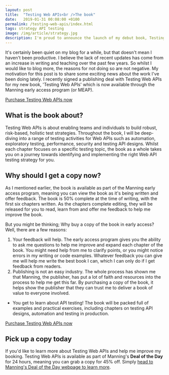 ```yaml
---
layout: post
title:  "Testing Web APIs<br />The book"
date:   2019-01-31 00:08:00 +0100
permalink: /testing-web-apis/index.html
tags: strategy API testing
image: /img/article/strategy.jpg
description: I'm proud to announce the launch of my debut book, Testing Web APIs
---
```


It's certainly been quiet on my blog for a while, but that doesn't mean I haven't been productive. I believe the lack of recent updates has come from an increase in writing and teaching over the past few years. So whilst I would like to blog more, the reasons for not doing so are not negative. My motivation for this post is to share some exciting news about the work I've been doing lately. I recently signed a publishing deal with Testing Web APIs for my new book, 'Testing Web APIs' which is now available through the Manning early access program (or MEAP).

<div class="text-center">
<a href="http://mng.bz/WrEx" class="btn btn-info">Purchase Testing Web APIs now</a>
</div>

## What is the book about?

Testing Web APIs is about enabling teams and individuals to build robust, risk-based, holistic test strategies. Throughout the book, I will be deep-diving into a range of testing activities for Web APIs such as automation, exploratory testing, performance, security and testing API designs. Whilst each chapter focuses on a specific testing topic, the book as a whole takes you on a journey towards identifying and implementing the right Web API testing strategy for you.

## Why should I get a copy now?

As I mentioned earlier, the book is available as part of the Manning early access program, meaning you can view the book as it's being written and offer feedback. The book is 50% complete at the time of writing, with the first six chapters written. As the chapters complete editing, they will be released for you to read, learn from and offer me feedback to help me improve the book. 

But you might be thinking; Why buy a copy of the book in early access? Well, there are a few reasons:
  1. Your feedback will help. The early access program gives you the ability to ask me questions to help me improve and expand each chapter of the book. You might need help from me to clarify points, or you might notice errors in my writing or code examples. Whatever feedback you can give me will help me write the best book I can, which I can only do if I get feedback from readers. 
  2. Publishing is not an easy industry. The whole process has shown me that Manning, the publisher, has put a lot of faith and resources into the process to help me get this far. By purchasing a copy of the book, it helps show the publisher that they can trust me to deliver a book of value to everyone involved.
  * You get to learn about API testing! The book will be packed full of examples and practical exercises, including chapters on testing API designs, automation and testing in production.

<div class="text-center">
<a href="http://mng.bz/WrEx" class="btn btn-info">Purchase Testing Web APIs now</a>
</div>  

## Pick up a copy today

If you'd like to learn more about Testing Web APIs and help me improve my booking. Testing Web APIs is available as part of Manning's **Deal of the Day** for 24 hours, meaning you can grab a copy for 45% off. Simply [head to Manning's Deal of the Day webpage to learn more](http://mng.bz/WrEx).